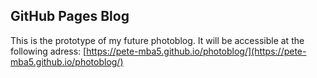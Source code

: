 ## GitHub Pages Blog

This is the prototype of my future photoblog. It will be accessible at the following adress: [https://pete-mba5.github.io/photoblog/](https://pete-mba5.github.io/photoblog/)

